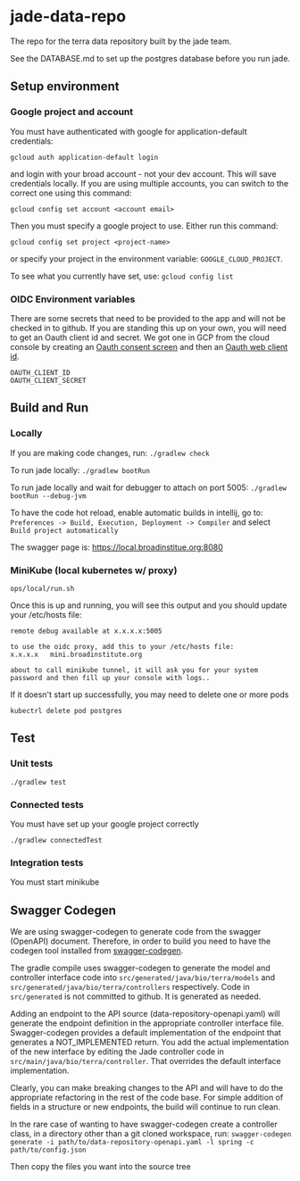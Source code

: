 # jade-data-repo
The repo for the terra data repository built by the jade team.

See the DATABASE.md to set up the postgres database before you run jade.

## Setup environment
### Google project and account
You must have authenticated with google for application-default credentials: 
	
	gcloud auth application-default login
and login with your broad account - not your dev account. This will save credentials locally. If you are using multiple accounts, you can switch to the correct one using this command: 

    gcloud config set account <account email>

Then you must specify a google project to use. Either run this command: 


    gcloud config set project <project-name>
    
or specify your project in the environment variable: `GOOGLE_CLOUD_PROJECT`.

To see what you currently have set, use: `gcloud config list`

### OIDC Environment variables

There are some secrets that need to be provided to the app and will not be checked in
to github. If you are standing this up on your own, you will need to get an Oauth client
id and secret. We got one in GCP from the cloud console by creating an
[Oauth consent screen](https://console.cloud.google.com/apis/credentials/consent)
and then an [Oauth web client id](https://console.cloud.google.com/apis/credentials).

    OAUTH_CLIENT_ID
    OAUTH_CLIENT_SECRET

## Build and Run
### Locally

If you are making code changes, run:
`./gradlew check`

To run jade locally:
`./gradlew bootRun`

To run jade locally and wait for debugger to attach on port 5005:
`./gradlew bootRun --debug-jvm`

To have the code hot reload, enable automatic builds in intellij, go to:
`Preferences -> Build, Execution, Deployment -> Compiler`
and select `Build project automatically`

The swagger page is:
https://local.broadinstitue.org:8080

### MiniKube (local kubernetes w/ proxy)

    ops/local/run.sh
    
Once this is up and running, you will see this output and you should update your /etc/hosts file:

    remote debug available at x.x.x.x:5005

    to use the oidc proxy, add this to your /etc/hosts file:
    x.x.x.x   mini.broadinstitute.org

    about to call minikube tunnel, it will ask you for your system password and then fill up your console with logs..

If it doesn't start up successfully, you may need to delete one or more pods 

    kubectrl delete pod postgres

## Test

### Unit tests

    ./gradlew test

### Connected tests
You must have set up your google project correctly

    ./gradlew connectedTest
    
### Integration tests
You must start minikube

## Swagger Codegen

We are using swagger-codegen to generate code from the swagger (OpenAPI) document. Therefore, in order to build
you need to have the codegen tool installed from [swagger-codegen](https://swagger.io/docs/open-source-tools/swagger-codegen/).

The gradle compile uses swagger-codegen to generate the model and controller interface code into
`src/generated/java/bio/terra/models` and `src/generated/java/bio/terra/controllers` respectively. Code in
`src/generated` is not committed to github. It is generated as needed.

Adding an endpoint to the API source (data-repository-openapi.yaml) will generate the endpoint definition in the
appropriate controller interface file. Swagger-codegen provides a default implementation of the endpoint that generates
a NOT_IMPLEMENTED return. You add the actual implementation of the new interface by editing the Jade controller code
in `src/main/java/bio/terra/controller`. That overrides the default interface implementation.

Clearly, you can make breaking changes to the API and will have to do the appropriate refactoring in the rest of
the code base. For simple addition of fields in a structure or new endpoints, the build will continue to run clean.

In the rare case of wanting to have swagger-codegen create a controller class,
in a directory other than a git cloned workspace, run:
`swagger-codegen generate -i path/to/data-repository-openapi.yaml -l spring -c path/to/config.json`

Then copy the files you want into the source tree

